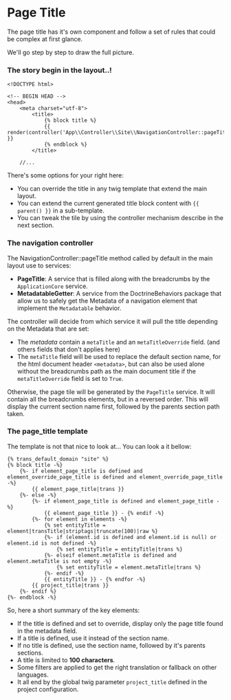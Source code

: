 Page Title
=========================

The page title has it's own component and follow a set of rules that could be complex at first glance.

We'll go step by step to draw the full picture.

### The story begin in the layout..!

    <!DOCTYPE html>
    
    <!-- BEGIN HEAD -->
    <head>
    	<meta charset="utf-8">
            <title>
                {% block title %}
                {{ render(controller('App\\Controller\\Site\\NavigationController::pageTitle')) }}
                {% endblock %}
            </title>
        
        //...
        
There's some options for your right here:

- You can override the title in any twig template that extend the main layout.
- You can extend the current generated title block content with `{{ parent() }}` in a sub-template.
- You can tweak the tile by using the controller mechanism describe in the next section.

### The navigation controller

The NavigationController::pageTitle method called by default in the main layout use to services:

- **PageTitle**: A service that is filled along with the breadcrumbs by the `ApplicationCore` service.
- **MetadatableGetter**: A service from the DoctrineBehaviors package that allow us to safely get the Metadata
of a navigation element that implement the `Metadatable` behavior.

The controller will decide from which service it will pull the title depending on the Metadata that are set:

- The *metadata* contain a `metaTitle` and an `metaTitleOverride` field. (and others fields that don't applies here)
- The `metaTitle` field will be used to replace the default section name, for the html document header `<metadata>`,
but can also be used alone without the breadcrumbs path as the main document title if the `metaTitleOverride` field
is set to `True`.

Otherwise, the page tile will be generated by the `PageTitle` service. It will contain all the breadcrumbs elements,
but in a reversed order. This will display the current section name first, followed by the parents section path taken.

### The page_title template

The template is not that nice to look at... You can look a it bellow:

    {% trans_default_domain "site" %}
    {% block title -%}
    	{%- if element_page_title is defined and element_override_page_title is defined and element_override_page_title -%}
    		{{ element_page_title|trans }}
    	{%- else -%}
    		{%- if element_page_title is defined and element_page_title -%}
    			{{ element_page_title }} - {% endif -%}
    		{%- for element in elements -%}
    			{% set entityTitle = element|transTitle|striptags|truncate(100)|raw %}
    			{%- if (element.id is defined and element.id is null) or element.id is not defined -%}
    				{% set entityTitle = entityTitle|trans %}
    			{%- elseif element.metaTitle is defined and element.metaTitle is not empty -%}
    				{% set entityTitle = element.metaTitle|trans %}
    			{%- endif -%}
    			{{ entityTitle }} - {% endfor -%}
    		{{ project_title|trans }}
    	{%- endif %}
    {%- endblock -%}
    
So, here a short summary of the key elements:

- If the title is defined and set to override, display only the page title found in the metadata field.
- If a title is defined, use it instead of the section name.
- If no title is defined, use the section name, followed by it's parents sections.
- A title is limited to **100 characters**.
- Some filters are applied to get the right translation or fallback on other languages.
- It all end by the global twig parameter `project_title` defined in the project configuration.
    

